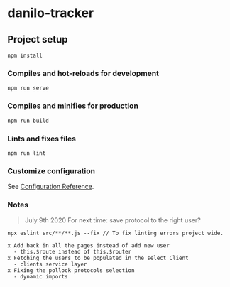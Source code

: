 # danilo-tracker

## Project setup
```
npm install
```

### Compiles and hot-reloads for development
```
npm run serve
```

### Compiles and minifies for production
```
npm run build
```

### Lints and fixes files
```
npm run lint
```

### Customize configuration
See [Configuration Reference](https://cli.vuejs.org/config/).


### Notes
> July 9th 2020
> For next time: save protocol to the right user?

```
npx eslint src/**/**.js --fix // To fix linting errors project wide.

x Add back in all the pages instead of add new user
  - this.$route instead of this.$router
x Fetching the users to be populated in the select Client
  - clients service layer
x Fixing the pollock protocols selection
  - dynamic imports
```
